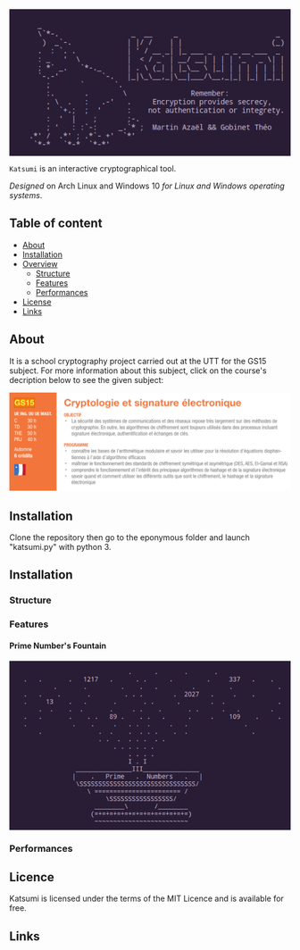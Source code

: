 <a>
    <img src="images/Katsumi.png" alt="Katsumi logo" title="katsumi" align="center" />
</a>

`Katsumi` is an interactive cryptographical tool.

*Designed* on Arch Linux and Windows 10 *for Linux and Windows operating systems*.

## Table of content

- [About](#About)
- [Installation](#Installation)
- [Overview](#Performance)
    - [Structure](#Structure)
    - [Features](#Features)
    - [Performances](#Performances)
- [License](#License)
- [Links](#Links)
## About
It is a school cryptography project carried out at the UTT for the GS15 subject. For more information about this subject, click on the course's decription below to see the given subject:

<a href="/pdfs/Projet.pdf" class="image fit"><img src="images/GS15.png" alt=""></a>

## Installation
Clone the repository then go to the eponymous folder and launch "katsumi.py" with python 3.

## Installation

### Structure

### Features

#### Prime Number's Fountain
<a>
    <img src="images/PrimeFount.png" alt="Fount" title="Prime Number's Fountain" align="center" />
</a>

### Performances

## Licence
Katsumi is licensed under the terms of the MIT Licence 
and is available for free.

## Links